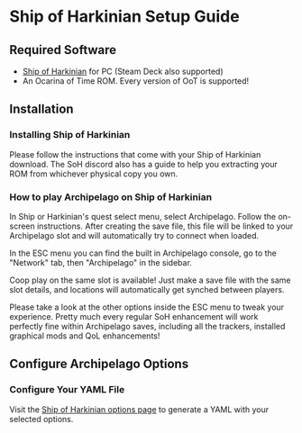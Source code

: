 # Ship of Harkinian Setup Guide

## Required Software

- [Ship of Harkinian](https://www.shipofharkinian.com/) for PC (Steam Deck also supported)
- An Ocarina of Time ROM. Every version of OoT is supported!


## Installation

### Installing Ship of Harkinian

Please follow the instructions that come with your Ship of Harkinian download. The SoH discord also has a guide to help you extracting your ROM
from whichever physical copy you own.


### How to play Archipelago on Ship of Harkinian

In Ship or Harkinian's quest select menu, select Archipelago. Follow the on-screen 
instructions. After creating the save file, this file will be linked to your Archipelago slot and will automatically try to connect when loaded.

In the ESC menu you can find the built in Archipelago console, go to the "Network" tab, then "Archipelago" in the sidebar.

Coop play on the same slot is available! Just make a save file with the same slot details, and locations will automatically get synched between players.

Please take a look at the other options inside the ESC menu to tweak your experience. Pretty much every regular SoH enhancement will work perfectly fine within
Archipelago saves, including all the trackers, installed graphical mods and QoL enhancements!


## Configure Archipelago Options

### Configure Your YAML File

Visit the [Ship of Harkinian options page](/games/ShipofHarkinian/player-options) to generate a YAML with your selected options.
